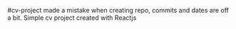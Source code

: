 #cv-project
made a mistake when creating repo, commits and dates are off a bit.
Simple cv project created with Reactjs
